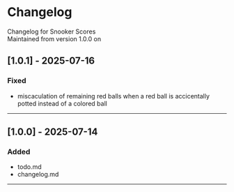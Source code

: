 # Changelog
Changelog for Snooker Scores\
Maintained from version 1.0.0 on


## [1.0.1] - 2025-07-16
### Fixed
- miscaculation of remaining red balls when a red ball is accicentally potted instead of a colored ball

---

## [1.0.0] - 2025-07-14
### Added
- todo.md
- changelog.md

---
